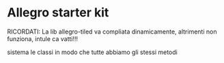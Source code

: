 # Allegro starter kit

RICORDATI:
La lib allegro-tiled va compliata dinamicamente, altrimenti non funziona, intule ca vatti!!!

sistema le classi in modo che tutte abbiamo gli stessi metodi
